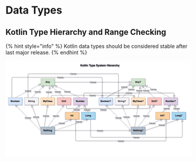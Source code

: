 # Data Types

## Kotlin Type Hierarchy and Range Checking

{% hint style="info" %}
Kotlin data types should be considered stable after last major release.
{% endhint %}

![Kotlin data types](../assets/images/kotlin_data_types.png)
